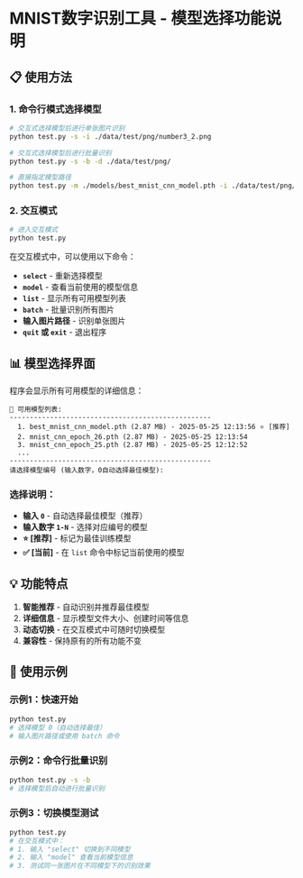 # MNIST数字识别工具 - 模型选择功能说明

## 📋 使用方法

### 1. 命令行模式选择模型

```bash
# 交互式选择模型后进行单张图片识别
python test.py -s -i ./data/test/png/number3_2.png

# 交互式选择模型后进行批量识别
python test.py -s -b -d ./data/test/png/

# 直接指定模型路径
python test.py -m ./models/best_mnist_cnn_model.pth -i ./data/test/png/number3_2.png
```

### 2. 交互模式

```bash
# 进入交互模式
python test.py
```

在交互模式中，可以使用以下命令：

- **`select`** - 重新选择模型
- **`model`** - 查看当前使用的模型信息
- **`list`** - 显示所有可用模型列表
- **`batch`** - 批量识别所有图片
- **输入图片路径** - 识别单张图片
- **`quit` 或 `exit`** - 退出程序


## 📊 模型选择界面

程序会显示所有可用模型的详细信息：

```
📁 可用模型列表:
--------------------------------------------------
  1. best_mnist_cnn_model.pth (2.87 MB) - 2025-05-25 12:13:56 ⭐ [推荐]
  2. mnist_cnn_epoch_26.pth (2.87 MB) - 2025-05-25 12:13:54
  3. mnist_cnn_epoch_25.pth (2.87 MB) - 2025-05-25 12:12:52
  ...
--------------------------------------------------
请选择模型编号 (输入数字，0自动选择最佳模型):
```

### 选择说明：

- **输入 `0`** - 自动选择最佳模型（推荐）
- **输入数字 `1-N`** - 选择对应编号的模型
- **⭐ [推荐]** - 标记为最佳训练模型
- **✅ [当前]** - 在 `list` 命令中标记当前使用的模型

## 💡 功能特点

1. **智能推荐** - 自动识别并推荐最佳模型
2. **详细信息** - 显示模型文件大小、创建时间等信息
3. **动态切换** - 在交互模式中可随时切换模型
4. **兼容性** - 保持原有的所有功能不变

## 🎯 使用示例

### 示例1：快速开始
```bash
python test.py
# 选择模型 0（自动选择最佳）
# 输入图片路径或使用 batch 命令
```

### 示例2：命令行批量识别
```bash
python test.py -s -b
# 选择模型后自动进行批量识别
```

### 示例3：切换模型测试
```bash
python test.py
# 在交互模式中：
# 1. 输入 "select" 切换到不同模型
# 2. 输入 "model" 查看当前模型信息
# 3. 测试同一张图片在不同模型下的识别效果
```

